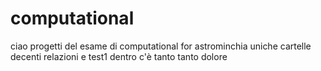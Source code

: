 # computational
ciao
progetti del esame di computational for astrominchia
uniche cartelle decenti relazioni e test1 
dentro c'è tanto tanto dolore
